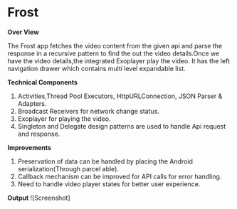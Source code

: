 # Frost

**Over View**

The Frost app fetches the video content from the given api and parse the response in a recursive pattern to find the out the video details.Once we have the video details,the integrated Exoplayer play the video. It has the left navigation drawer which contains multi level expandable list.


**Technical Components**

1. Activities,Thread Pool Executors, HttpURLConnection, JSON Parser & Adapters.
2. Broadcast Receivers for network change status.
3. Exoplayer for playing the video.
4. Singleton and Delegate design patterns are used to handle Api request and response.


**Improvements**

1. Preservation of data can be handled by placing the Android serialization(Through parcel able).
2. Callback mechanism can be improved for API calls for error handling.
3. Need to handle video player states for better user experience.


**Output**
![Screenshot]

